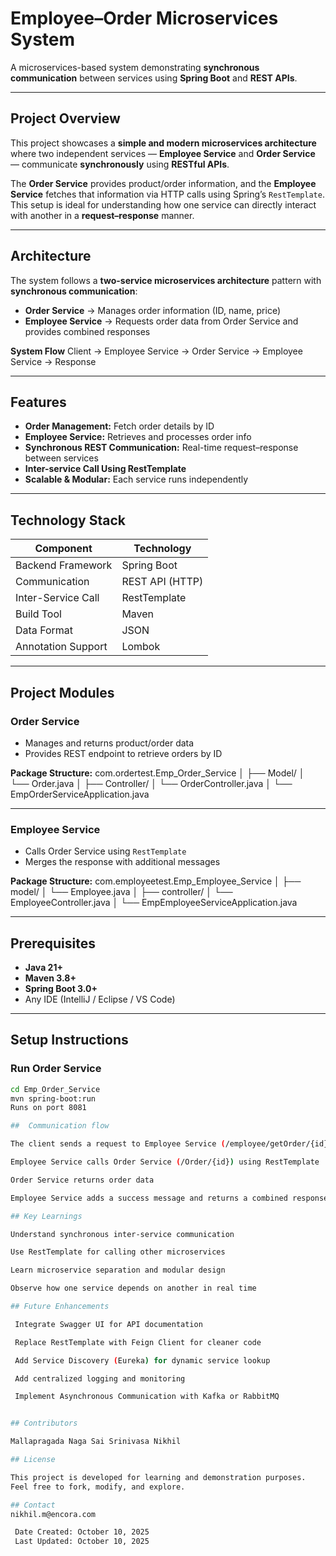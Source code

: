 #  Employee–Order Microservices System  
A microservices-based system demonstrating **synchronous communication** between services using **Spring Boot** and **REST APIs**.

---

##  Project Overview  
This project showcases a **simple and modern microservices architecture** where two independent services — **Employee Service** and **Order Service** — communicate **synchronously** using **RESTful APIs**.  

The **Order Service** provides product/order information, and the **Employee Service** fetches that information via HTTP calls using Spring’s `RestTemplate`.  
This setup is ideal for understanding how one service can directly interact with another in a **request–response** manner.

---

##  Architecture  

The system follows a **two-service microservices architecture** pattern with **synchronous communication**:

- **Order Service** → Manages order information (ID, name, price)  
- **Employee Service** → Requests order data from Order Service and provides combined responses  

 **System Flow**
Client → Employee Service → Order Service → Employee Service → Response

---

##  Features  

-  **Order Management:** Fetch order details by ID  
-  **Employee Service:** Retrieves and processes order info  
-  **Synchronous REST Communication:** Real-time request–response between services  
-  **Inter-service Call Using RestTemplate**  
-  **Scalable & Modular:** Each service runs independently  

---

##  Technology Stack  

| Component | Technology |
|------------|-------------|
|  Backend Framework | Spring Boot |
|  Communication | REST API (HTTP) |
|  Inter-Service Call | RestTemplate |
|  Build Tool | Maven |
|  Data Format | JSON |
|  Annotation Support | Lombok |

---

##  Project Modules  

###  **Order Service**
- Manages and returns product/order data  
- Provides REST endpoint to retrieve orders by ID  

**Package Structure:**
com.ordertest.Emp_Order_Service
│
├── Model/
│ └── Order.java
│
├── Controller/
│ └── OrderController.java
│
└── EmpOrderServiceApplication.java


---

###  **Employee Service**
- Calls Order Service using `RestTemplate`  
- Merges the response with additional messages  

**Package Structure:**
com.employeetest.Emp_Employee_Service
│
├── model/
│ └── Employee.java
│
├── controller/
│ └── EmployeeController.java
│
└── EmpEmployeeServiceApplication.java


---

##  Prerequisites  

- **Java 21+**  
- **Maven 3.8+**  
- **Spring Boot 3.0+**  
- Any IDE (IntelliJ / Eclipse / VS Code)  

---

##  Setup Instructions  

###  Run **Order Service**
```bash
cd Emp_Order_Service
mvn spring-boot:run
Runs on port 8081

##  Communication flow 

The client sends a request to Employee Service (/employee/getOrder/{id})

Employee Service calls Order Service (/Order/{id}) using RestTemplate

Order Service returns order data

Employee Service adds a success message and returns a combined response

## Key Learnings

Understand synchronous inter-service communication

Use RestTemplate for calling other microservices

Learn microservice separation and modular design

Observe how one service depends on another in real time

## Future Enhancements

 Integrate Swagger UI for API documentation

 Replace RestTemplate with Feign Client for cleaner code

 Add Service Discovery (Eureka) for dynamic service lookup

 Add centralized logging and monitoring

 Implement Asynchronous Communication with Kafka or RabbitMQ


## Contributors

Mallapragada Naga Sai Srinivasa Nikhil

## License

This project is developed for learning and demonstration purposes.
Feel free to fork, modify, and explore.

## Contact
nikhil.m@encora.com

 Date Created: October 10, 2025
 Last Updated: October 10, 2025
